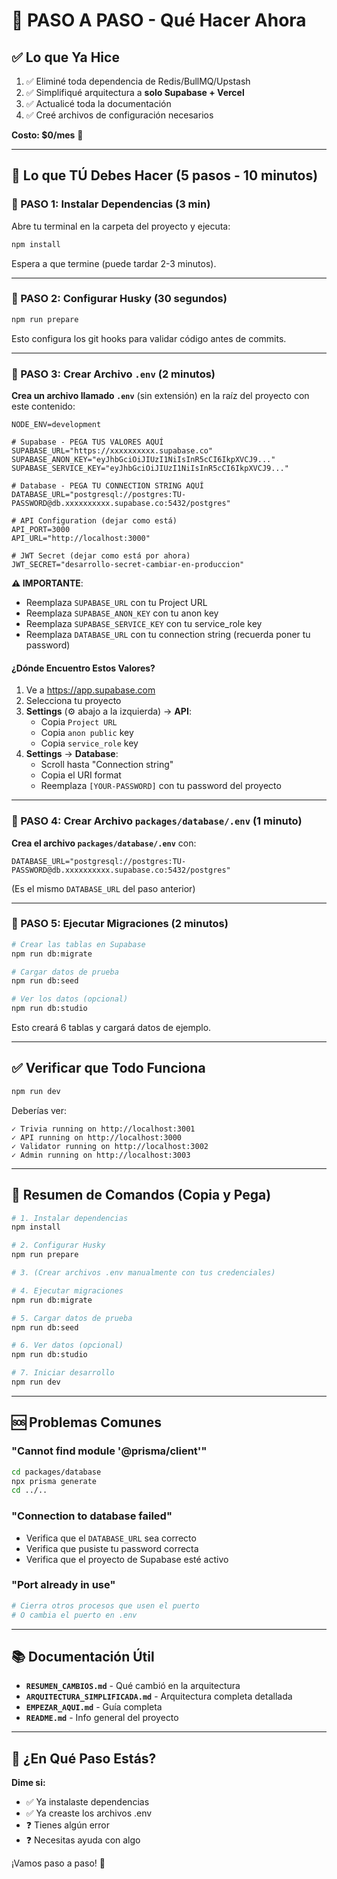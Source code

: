 # 🚀 PASO A PASO - Qué Hacer Ahora

## ✅ Lo que Ya Hice

1. ✅ Eliminé toda dependencia de Redis/BullMQ/Upstash
2. ✅ Simplifiqué arquitectura a **solo Supabase + Vercel**
3. ✅ Actualicé toda la documentación
4. ✅ Creé archivos de configuración necesarios

**Costo: $0/mes** 🎉

---

## 📝 Lo que TÚ Debes Hacer (5 pasos - 10 minutos)

### 📌 PASO 1: Instalar Dependencias (3 min)

Abre tu terminal en la carpeta del proyecto y ejecuta:

```bash
npm install
```

Espera a que termine (puede tardar 2-3 minutos).

---

### 📌 PASO 2: Configurar Husky (30 segundos)

```bash
npm run prepare
```

Esto configura los git hooks para validar código antes de commits.

---

### 📌 PASO 3: Crear Archivo `.env` (2 minutos)

**Crea un archivo llamado `.env`** (sin extensión) en la raíz del proyecto con este contenido:

```env
NODE_ENV=development

# Supabase - PEGA TUS VALORES AQUÍ
SUPABASE_URL="https://xxxxxxxxxx.supabase.co"
SUPABASE_ANON_KEY="eyJhbGciOiJIUzI1NiIsInR5cCI6IkpXVCJ9..."
SUPABASE_SERVICE_KEY="eyJhbGciOiJIUzI1NiIsInR5cCI6IkpXVCJ9..."

# Database - PEGA TU CONNECTION STRING AQUÍ
DATABASE_URL="postgresql://postgres:TU-PASSWORD@db.xxxxxxxxxx.supabase.co:5432/postgres"

# API Configuration (dejar como está)
API_PORT=3000
API_URL="http://localhost:3000"

# JWT Secret (dejar como está por ahora)
JWT_SECRET="desarrollo-secret-cambiar-en-produccion"
```

**⚠️ IMPORTANTE**:

- Reemplaza `SUPABASE_URL` con tu Project URL
- Reemplaza `SUPABASE_ANON_KEY` con tu anon key
- Reemplaza `SUPABASE_SERVICE_KEY` con tu service_role key
- Reemplaza `DATABASE_URL` con tu connection string (recuerda poner tu password)

#### ¿Dónde Encuentro Estos Valores?

1. Ve a https://app.supabase.com
2. Selecciona tu proyecto
3. **Settings** (⚙️ abajo a la izquierda) → **API**:
   - Copia `Project URL`
   - Copia `anon public` key
   - Copia `service_role` key
4. **Settings** → **Database**:
   - Scroll hasta "Connection string"
   - Copia el URI format
   - Reemplaza `[YOUR-PASSWORD]` con tu password del proyecto

---

### 📌 PASO 4: Crear Archivo `packages/database/.env` (1 minuto)

**Crea el archivo `packages/database/.env`** con:

```env
DATABASE_URL="postgresql://postgres:TU-PASSWORD@db.xxxxxxxxxx.supabase.co:5432/postgres"
```

(Es el mismo `DATABASE_URL` del paso anterior)

---

### 📌 PASO 5: Ejecutar Migraciones (2 minutos)

```bash
# Crear las tablas en Supabase
npm run db:migrate

# Cargar datos de prueba
npm run db:seed

# Ver los datos (opcional)
npm run db:studio
```

Esto creará 6 tablas y cargará datos de ejemplo.

---

## ✅ Verificar que Todo Funciona

```bash
npm run dev
```

Deberías ver:

```
✓ Trivia running on http://localhost:3001
✓ API running on http://localhost:3000
✓ Validator running on http://localhost:3002
✓ Admin running on http://localhost:3003
```

---

## 🎯 Resumen de Comandos (Copia y Pega)

```bash
# 1. Instalar dependencias
npm install

# 2. Configurar Husky
npm run prepare

# 3. (Crear archivos .env manualmente con tus credenciales)

# 4. Ejecutar migraciones
npm run db:migrate

# 5. Cargar datos de prueba
npm run db:seed

# 6. Ver datos (opcional)
npm run db:studio

# 7. Iniciar desarrollo
npm run dev
```

---

## 🆘 Problemas Comunes

### "Cannot find module '@prisma/client'"

```bash
cd packages/database
npx prisma generate
cd ../..
```

### "Connection to database failed"

- Verifica que el `DATABASE_URL` sea correcto
- Verifica que pusiste tu password correcta
- Verifica que el proyecto de Supabase esté activo

### "Port already in use"

```bash
# Cierra otros procesos que usen el puerto
# O cambia el puerto en .env
```

---

## 📚 Documentación Útil

- **`RESUMEN_CAMBIOS.md`** - Qué cambió en la arquitectura
- **`ARQUITECTURA_SIMPLIFICADA.md`** - Arquitectura completa detallada
- **`EMPEZAR_AQUI.md`** - Guía completa
- **`README.md`** - Info general del proyecto

---

## 💬 ¿En Qué Paso Estás?

**Dime si:**

- ✅ Ya instalaste dependencias
- ✅ Ya creaste los archivos .env
- ❓ Tienes algún error
- ❓ Necesitas ayuda con algo

¡Vamos paso a paso! 🚀
